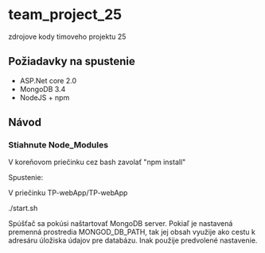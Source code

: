 # team_project_25
zdrojove kody timoveho projektu 25

## Požiadavky na spustenie

- ASP.Net core 2.0
- MongoDB 3.4
- NodeJS + npm

##  Návod
### Stiahnute Node_Modules
V koreňovom priečinku cez bash zavolať "npm install"

Spustenie:

V priečinku TP-webApp/TP-webApp

./start.sh

Spúšťač sa pokúsi naštartovať MongoDB server.
Pokiaľ je nastavená premenná prostredia MONGOD_DB_PATH, tak jej obsah využije ako cestu k adresáru úložiska údajov pre databázu.
Inak použije predvolené nastavenie.

